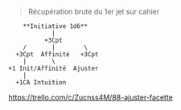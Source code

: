 > Récupération brute du 1er jet sur cahier

```
    **Initiative 1d6**
            |
          +3Cpt
    /       |        \
  +3Cpt  Affinité   +3Cpt
    |       \
+1 Init/Affinité  Ajuster
    |
  +1CA Intuition 
```

https://trello.com/c/Zucnss4M/88-ajuster-facette 

